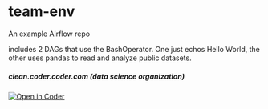 # team-env

An example Airflow repo

includes 2 DAGs that use the BashOperator. One just echos Hello World, the other uses pandas to read and analyze public datasets.

##### clean.coder.coder.com (data science organization)

[![Open in Coder](https://clean.demo.coder.com/static/image/embed-button.svg)](https://clean.demo.coder.com/workspaces/git?org=613e76c8-fc65077e84a56230cd7aa4b6&image=62640008-51aa381e80d432e6640c89e5&tag=dev-url&service=github&repo=git@github.com:mtm20176/airflow.git)